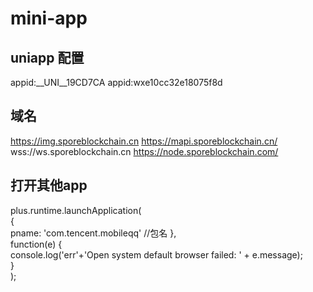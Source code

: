 # mini-app

## uniapp 配置
appid:__UNI__19CD7CA
appid:wxe10cc32e18075f8d



## 域名
https://img.sporeblockchain.cn
https://mapi.sporeblockchain.cn/
wss://ws.sporeblockchain.cn
https://node.sporeblockchain.com/




## 打开其他app
plus.runtime.launchApplication(  
    {  
        pname: 'com.tencent.mobileqq'    //包名
    },  
    function(e) {  
        console.log('err'+'Open system default browser failed: ' + e.message);  
    }  
);



